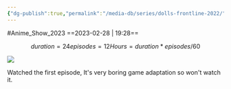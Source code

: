 ```yaml
---
{"dg-publish":true,"permalink":"/media-db/series/dolls-frontline-2022/","title":"Dolls' Frontline","tags":["mediaDB/tv/series"],"noteIcon":""}
---
```


#Anime_Show_2023 
==2023-02-28 | 19:28==
```math
duration = 24
episodes = 12
Hours = duration * episodes / 60
```
<img src="https://cdn.myanimelist.net/images/anime/1783/118956.jpg">

Watched the first episode, It's very boring game adaptation so won't watch it.